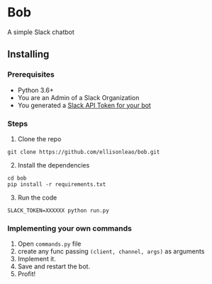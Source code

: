 # Bob

A simple Slack chatbot

## Installing

### Prerequisites

- Python 3.6+
- You are an Admin of a Slack Organization
- You generated a [Slack API Token for your bot](https://my.slack.com/services/new/bot)

### Steps

1. Clone the repo

```
git clone https://github.com/ellisonleao/bob.git
```

2. Install the dependencies

```
cd bob
pip install -r requirements.txt
```

3. Run the code

```
SLACK_TOKEN=XXXXXX python run.py
```

### Implementing your own commands

1. Open `commands.py` file
2. create any func passing `(client, channel, args)` as arguments
3. Implement it.
4. Save and restart the bot.
5. Profit!
